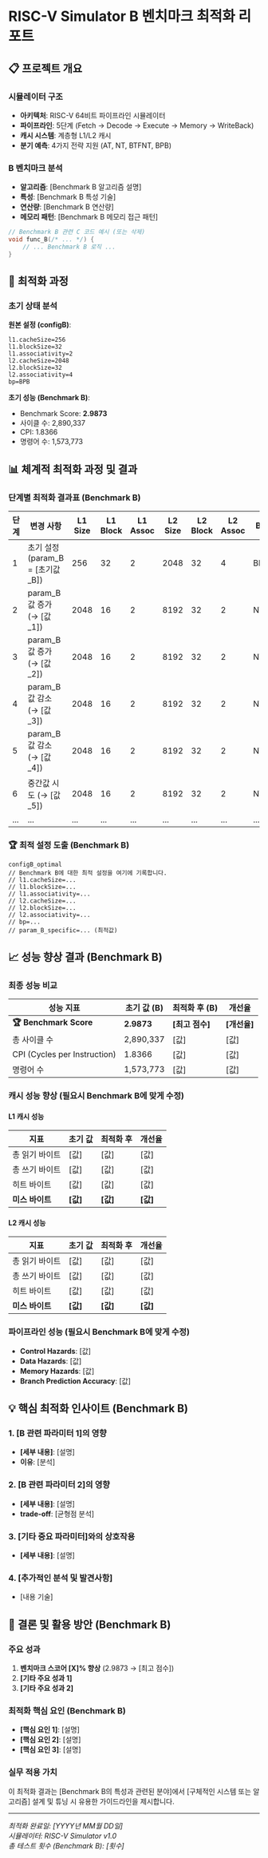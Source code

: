 # RISC-V Simulator B 벤치마크 최적화 리포트

## 📋 프로젝트 개요

### 시뮬레이터 구조
- **아키텍처**: RISC-V 64비트 파이프라인 시뮬레이터
- **파이프라인**: 5단계 (Fetch → Decode → Execute → Memory → WriteBack)
- **캐시 시스템**: 계층형 L1/L2 캐시
- **분기 예측**: 4가지 전략 지원 (AT, NT, BTFNT, BPB)

### B 벤치마크 분석
- **알고리즘**: [Benchmark B 알고리즘 설명]
- **특성**: [Benchmark B 특성 기술]
- **연산량**: [Benchmark B 연산량]
- **메모리 패턴**: [Benchmark B 메모리 접근 패턴]

```c
// Benchmark B 관련 C 코드 예시 (또는 삭제)
void func_B(/* ... */) {
    // ... Benchmark B 로직 ...
}
```

## 🚀 최적화 과정

### 초기 상태 분석
**원본 설정 (configB)**:
```
l1.cacheSize=256
l1.blockSize=32
l1.associativity=2
l2.cacheSize=2048
l2.blockSize=32
l2.associativity=4
bp=BPB
```

**초기 성능 (Benchmark B)**:
- Benchmark Score: **2.9873**
- 사이클 수: 2,890,337
- CPI: 1.8366
- 명령어 수: 1,573,773

## 📊 체계적 최적화 과정 및 결과

### 단계별 최적화 결과표 (Benchmark B)

| 단계 | 변경 사항                                     | L1 Size | L1 Block | L1 Assoc | L2 Size | L2 Block | L2 Assoc | BP | param_B     | **점수** | 비고             |
|------|-------------------------------------------------|---------|----------|----------|---------|----------|----------|----|-------------|----------|------------------|
| 1    | 초기 설정 (param_B = [초기값_B])                | 256    | 32       | 2        | 2048    | 32       | 4        | BPB | [초기값_B]  | **2.9873** | 기준점           |
| 2    | param_B 값 증가 (→ [값_1])                     | 2048    | 16       | 2        | 8192    | 32       | 2        | NT | [값_1]      | **[점수]** | 예: +10%         |
| 3    | param_B 값 증가 (→ [값_2])                     | 2048    | 16       | 2        | 8192    | 32       | 2        | NT | [값_2]      | **[점수]** | 예: +20%         |
| 4    | param_B 값 감소 (→ [값_3])                     | 2048    | 16       | 2        | 8192    | 32       | 2        | NT | [값_3]      | **[점수]** | 예: -10%         |
| 5    | param_B 값 감소 (→ [값_4])                     | 2048    | 16       | 2        | 8192    | 32       | 2        | NT | [값_4]      | **[점수]** | 예: -20%         |
| 6    | 중간값 시도 (→ [값_5])                         | 2048    | 16       | 2        | 8192    | 32       | 2        | NT | [값_5]      | **[점수]** | 예: 최량점 근처  |
| ...  | ...                                             | ...     | ...      | ...      | ...     | ...      | ...      | ...| ...         | ...      | ...              |

### 🏆 최적 설정 도출 (Benchmark B)
```
configB_optimal
// Benchmark B에 대한 최적 설정을 여기에 기록합니다.
// l1.cacheSize=...
// l1.blockSize=...
// l1.associativity=...
// l2.cacheSize=...
// l2.blockSize=...
// l2.associativity=...
// bp=...
// param_B_specific=... (최적값)
```

## 📈 성능 향상 결과 (Benchmark B)

### 최종 성능 비교

| 성능 지표 | 초기 값 (B) | 최적화 후 (B) | 개선율 |
|-----------|-------------|---------------|--------|
| **🏆 Benchmark Score** | **2.9873** | **[최고 점수]** | **[개선율]** |
| 총 사이클 수 | 2,890,337        | [값]          | [값]   |
| CPI (Cycles per Instruction) | 1.8366        | [값]          | [값]   |
| 명령어 수 | 1,573,773        | [값]          | [값]   |

### 캐시 성능 향상 (필요시 Benchmark B에 맞게 수정)

#### L1 캐시 성능
| 지표 | 초기 값 | 최적화 후 | 개선율 |
|------|---------|-----------|--------|
| 총 읽기 바이트 | [값] | [값] | [값] |
| 총 쓰기 바이트 | [값] | [값] | [값] |
| 히트 바이트 | [값] | [값] | [값] |
| **미스 바이트** | **[값]** | **[값]** | **[값]** |

#### L2 캐시 성능  
| 지표 | 초기 값 | 최적화 후 | 개선율 |
|------|---------|-----------|--------|
| 총 읽기 바이트 | [값] | [값] | [값] |
| 총 쓰기 바이트 | [값] | [값] | [값] |
| 히트 바이트 | [값] | [값] | [값] |
| **미스 바이트** | **[값]** | **[값]** | **[값]** |

### 파이프라인 성능 (필요시 Benchmark B에 맞게 수정)
- **Control Hazards**: [값]
- **Data Hazards**: [값]  
- **Memory Hazards**: [값]
- **Branch Prediction Accuracy**: [값]

## 💡 핵심 최적화 인사이트 (Benchmark B)

### 1. [B 관련 파라미터 1]의 영향
- **[세부 내용]**: [설명]
- **이유**: [분석]

### 2. [B 관련 파라미터 2]의 영향
- **[세부 내용]**: [설명]
- **trade-off**: [균형점 분석]

### 3. [기타 중요 파라미터]와의 상호작용
- **[세부 내용]**: [설명]

### 4. [추가적인 분석 및 발견사항]
- [내용 기술]

## 🎯 결론 및 활용 방안 (Benchmark B)

### 주요 성과
1. **벤치마크 스코어 [X]% 향상** (2.9873 → [최고 점수])
2. **[기타 주요 성과 1]**
3. **[기타 주요 성과 2]**

### 최적화 핵심 요인 (Benchmark B)
- **[핵심 요인 1]**: [설명]
- **[핵심 요인 2]**: [설명]
- **[핵심 요인 3]**: [설명]

### 실무 적용 가치
이 최적화 결과는 [Benchmark B의 특성과 관련된 분야]에서 [구체적인 시스템 또는 알고리즘] 설계 및 튜닝 시 유용한 가이드라인을 제시합니다.

---

*최적화 완료일: [YYYY년 MM월 DD일]*  
*시뮬레이터: RISC-V Simulator v1.0*  
*총 테스트 횟수 (Benchmark B): [횟수]* 